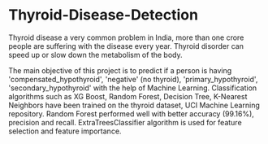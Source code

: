 # Thyroid-Disease-Detection
Thyroid disease a very common problem in India, more than one crore people are suffering with the disease every year. Thyroid disorder can speed up or slow down the metabolism of the body.

The main objective of this project is to predict if a person is having 'compensated_hypothyroid', 'negative' (no thyroid), 'primary_hypothyroid', 'secondary_hypothyroid'  with the help of Machine Learning. Classification algorithms such as XG Boost, Random Forest, Decision Tree, K-Nearest Neighbors have been trained on the thyroid dataset, UCI Machine Learning repository. Random Forest performed well with better accuracy (99.16%), precision and recall. ExtraTreesClassifier algorithm is used for feature selection and feature importance.
